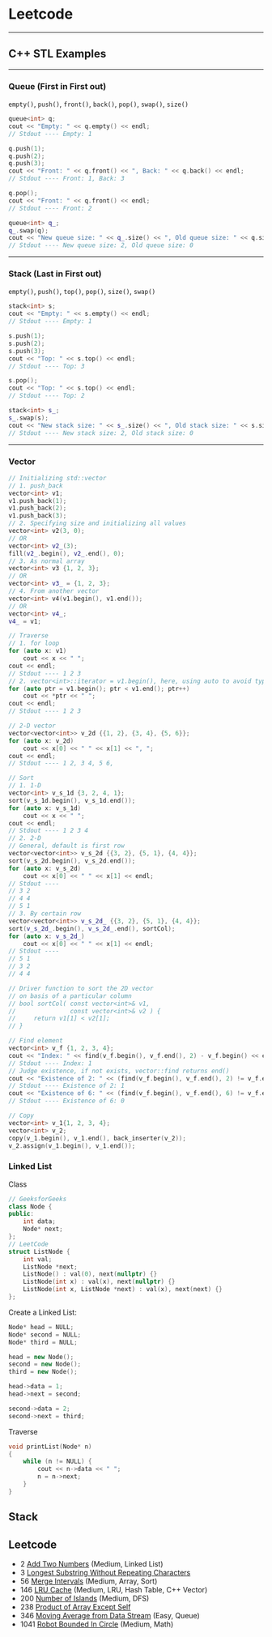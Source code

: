 # Leetcode

---
## C++ STL Examples
---
### Queue (First in First out)
`empty()`, `push()`, `front()`, `back()`, `pop()`, `swap()`, `size()`
```c++
queue<int> q;
cout << "Empty: " << q.empty() << endl;
// Stdout ---- Empty: 1

q.push(1);
q.push(2);
q.push(3);
cout << "Front: " << q.front() << ", Back: " << q.back() << endl;
// Stdout ---- Front: 1, Back: 3

q.pop();
cout << "Front: " << q.front() << endl;
// Stdout ---- Front: 2

queue<int> q_;
q_.swap(q);
cout << "New queue size: " << q_.size() << ", Old queue size: " << q.size() << endl;
// Stdout ---- New queue size: 2, Old queue size: 0
```
---
### Stack (Last in First out)
`empty()`, `push()`, `top()`, `pop()`, `size()`, `swap()`
```c++
stack<int> s;
cout << "Empty: " << s.empty() << endl;
// Stdout ---- Empty: 1

s.push(1);
s.push(2);
s.push(3);
cout << "Top: " << s.top() << endl;
// Stdout ---- Top: 3

s.pop();
cout << "Top: " << s.top() << endl;
// Stdout ---- Top: 2

stack<int> s_;
s_.swap(s);
cout << "New stack size: " << s_.size() << ", Old stack size: " << s.size() << endl;
// Stdout ---- New stack size: 2, Old stack size: 0
```
---
### Vector
```c++
// Initializing std::vector
// 1. push_back
vector<int> v1;
v1.push_back(1);
v1.push_back(2);
v1.push_back(3);
// 2. Specifying size and initializing all values
vector<int> v2(3, 0);
// OR
vector<int> v2_(3);
fill(v2_.begin(), v2_.end(), 0);
// 3. As normal array
vector<int> v3 {1, 2, 3};
// OR
vector<int> v3_ = {1, 2, 3};
// 4. From another vector
vector<int> v4(v1.begin(), v1.end());
// OR
vector<int> v4_;
v4_ = v1;

// Traverse
// 1. for loop
for (auto x: v1)
    cout << x << " ";
cout << endl;
// Stdout ---- 1 2 3
// 2. vector<int>::iterator = v1.begin(), here, using auto to avoid type mismatch
for (auto ptr = v1.begin(); ptr < v1.end(); ptr++)
    cout << *ptr << " ";
cout << endl;
// Stdout ---- 1 2 3

// 2-D vector
vector<vector<int>> v_2d {{1, 2}, {3, 4}, {5, 6}};
for (auto x: v_2d)
    cout << x[0] << " " << x[1] << ", ";
cout << endl;
// Stdout ---- 1 2, 3 4, 5 6,

// Sort
// 1. 1-D
vector<int> v_s_1d {3, 2, 4, 1};
sort(v_s_1d.begin(), v_s_1d.end());
for (auto x: v_s_1d)
    cout << x << " ";
cout << endl;
// Stdout ---- 1 2 3 4
// 2. 2-D
// General, default is first row
vector<vector<int>> v_s_2d {{3, 2}, {5, 1}, {4, 4}};
sort(v_s_2d.begin(), v_s_2d.end());
for (auto x: v_s_2d)
    cout << x[0] << " " << x[1] << endl;
// Stdout ----
// 3 2
// 4 4
// 5 1
// 3. By certain row
vector<vector<int>> v_s_2d_ {{3, 2}, {5, 1}, {4, 4}};
sort(v_s_2d_.begin(), v_s_2d_.end(), sortCol);
for (auto x: v_s_2d_)
    cout << x[0] << " " << x[1] << endl;
// Stdout ----
// 5 1
// 3 2
// 4 4

// Driver function to sort the 2D vector
// on basis of a particular column
// bool sortCol( const vector<int>& v1,
//               const vector<int>& v2 ) {
//     return v1[1] < v2[1];
// }

// Find element
vector<int> v_f {1, 2, 3, 4};
cout << "Index: " << find(v_f.begin(), v_f.end(), 2) - v_f.begin() << endl;
// Stdout ---- Index: 1
// Judge existence, if not exists, vector::find returns end()
cout << "Existence of 2: " << (find(v_f.begin(), v_f.end(), 2) != v_f.end()) << endl;
// Stdout ---- Existence of 2: 1
cout << "Existence of 6: " << (find(v_f.begin(), v_f.end(), 6) != v_f.end()) << endl;
// Stdout ---- Existence of 6: 0

// Copy
vector<int> v_1{1, 2, 3, 4};
vector<int> v_2;
copy(v_1.begin(), v_1.end(), back_inserter(v_2));
v_2.assign(v_1.begin(), v_1.end());
```

### Linked List
Class
```c++
// GeeksforGeeks
class Node {
public:
    int data;
    Node* next;
};
// LeetCode
struct ListNode {
    int val;
    ListNode *next;
    ListNode() : val(0), next(nullptr) {}
    ListNode(int x) : val(x), next(nullptr) {}
    ListNode(int x, ListNode *next) : val(x), next(next) {}
};
```
Create a Linked List:
```c++
Node* head = NULL;
Node* second = NULL;
Node* third = NULL;

head = new Node();
second = new Node();
third = new Node();

head->data = 1;
head->next = second;

second->data = 2;
second->next = third;
```
Traverse
```c++
void printList(Node* n)
{
    while (n != NULL) {
        cout << n->data << " ";
        n = n->next;
    }
}
```

## Stack

## Leetcode
- 2 [Add Two Numbers](Questions/2.md) (Medium, Linked List)
- 3 [Longest Substring Without Repeating Characters](Questions/3.md)
- 56 [Merge Intervals](Questions/56.md) (Medium, Array, Sort)
- 146 [LRU Cache](Questions/146.md) (Medium, LRU, Hash Table, C++ Vector)
- 200 [Number of Islands](Questions/200.md) (Medium, DFS)
- 238 [Product of Array Except Self](Questions/238.md)
- 346 [Moving Average from Data Stream](Questions/346.md) (Easy, Queue)
- 1041 [Robot Bounded In Circle](Questions/1041.md) (Medium, Math)
